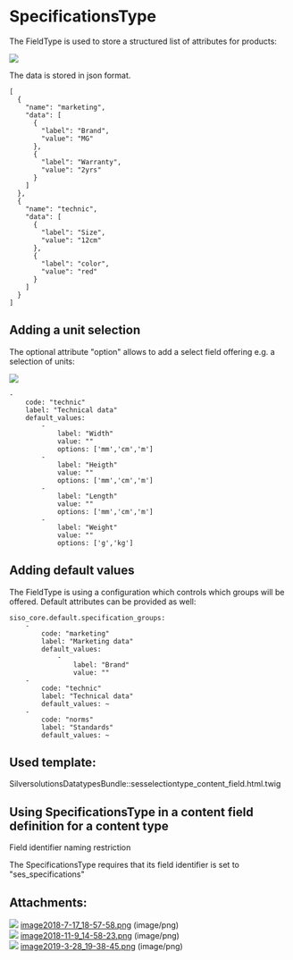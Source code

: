 #  SpecificationsType 

The FieldType is used to store a structured list of attributes for products:

![](attachments/23560733/23562928.png)

The data is stored in json format.

``` 
[
  {
    "name": "marketing",
    "data": [
      {
        "label": "Brand",
        "value": "MG"
      },
      {
        "label": "Warranty",
        "value": "2yrs"
      }
    ]
  },
  {
    "name": "technic",
    "data": [
      {
        "label": "Size",
        "value": "12cm"
      },
      {
        "label": "color",
        "value": "red"
      }
    ]
  }
]
```

## Adding a unit selection

The optional attribute "option" allows to add a select field offering e.g. a selection of units:

![](attachments/23560733/23570823.png)

``` 
-
    code: "technic"
    label: "Technical data"
    default_values:
        -
            label: "Width"
            value: ""
            options: ['mm','cm','m']
        -
            label: "Heigth"
            value: ""
            options: ['mm','cm','m']
        -
            label: "Length"
            value: ""
            options: ['mm','cm','m']
        -
            label: "Weight"
            value: ""
            options: ['g','kg']
```

## Adding default values

The FieldType is using a configuration which controls which groups will be offered. Default attributes can be provided as well:

``` 
siso_core.default.specification_groups:
    -
        code: "marketing"
        label: "Marketing data"
        default_values:
            -
                label: "Brand"
                value: ""
    -
        code: "technic"
        label: "Technical data"
        default_values: ~
    -
        code: "norms"
        label: "Standards"
        default_values: ~
```

## Used template:

SilversolutionsDatatypesBundle::sesselectiontype\_content\_field.html.twig

## Using SpecificationsType in a content field definition for a content type

Field identifier naming restriction

The SpecificationsType requires that its field identifier is set to "ses\_specifications"

## Attachments:

![](images/icons/bullet_blue.gif) [image2018-7-17\_18-57-58.png](attachments/23560733/23571062.png) (image/png)  
![](images/icons/bullet_blue.gif) [image2018-11-9\_14-58-23.png](attachments/23560733/23562928.png) (image/png)  
![](images/icons/bullet_blue.gif) [image2019-3-28\_19-38-45.png](attachments/23560733/23570823.png) (image/png)  
